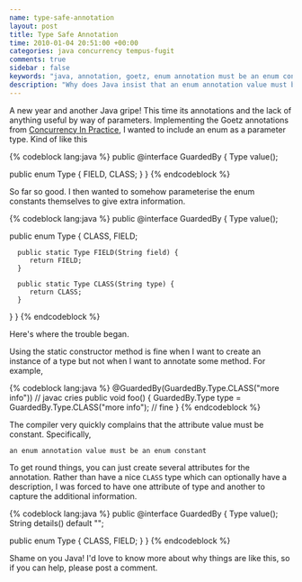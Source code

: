 ```yaml
---
name: type-safe-annotation
layout: post
title: Type Safe Annotation
time: 2010-01-04 20:51:00 +00:00
categories: java concurrency tempus-fugit
comments: true
sidebar : false
keywords: "java, annotation, goetz, enum annotation must be an enum constant"
description: "Why does Java insist that an enum annotation value must be an enum constant?"
---
```


A new year and another Java gripe! This time its annotations and the lack of anything useful by way of parameters. Implementing the Goetz annotations from [Concurrency In Practice](http://amzn.to/TtEnWO), I wanted to include an enum as a parameter type. Kind of like this

{% codeblock lang:java %}
public @interface GuardedBy {
   Type value();

   public enum Type { FIELD, CLASS; }
}
{% endcodeblock %}

<!-- more -->

So far so good. I then wanted to somehow parameterise the enum constants themselves to give extra information.

{% codeblock lang:java %}
public @interface GuardedBy {
   Type value();

   public enum Type {
      CLASS, FIELD;

      public static Type FIELD(String field) {
         return FIELD;
      }

      public static Type CLASS(String type) {
         return CLASS;
      }
   }
}
{% endcodeblock %}

  
Here's where the trouble began.

Using the static constructor method is fine when I want to create an instance of a type but not when I want to annotate some method. For example,

    
{% codeblock lang:java %}
@GuardedBy(GuardedBy.Type.CLASS("more info")) // javac cries
public void foo() {
   GuardedBy.Type type = GuardedBy.Type.CLASS("more info"); // fine
}
{% endcodeblock %}

  
The compiler very quickly complains that the attribute value must be constant. Specifically,

    
    an enum annotation value must be an enum constant

  
To get round things, you can just create several attributes for the annotation. Rather than have a nice `CLASS` type which can optionally have a description, I was forced to have one attribute of type and another to capture the additional information.

    
{% codeblock lang:java %}
public @interface GuardedBy {
   Type value();
   String details() default "";

   public enum Type { CLASS, FIELD; }
}
{% endcodeblock %}

  
Shame on you Java! I'd love to know more about why things are like this, so if you can help, please post a comment.

  



